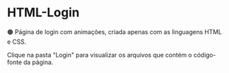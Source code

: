 # HTML-Login

🟠 Página de login com animações, criada apenas com as linguagens HTML e CSS.

Clique na pasta "Login" para visualizar os arquivos que contém o código-fonte da página.
